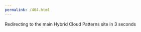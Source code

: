 ```yaml
---
permalink: /404.html
---
```


Redirecting to the main Hybrid Cloud Patterns site in 3 seconds
<script>
        var timer = setTimeout(function() {
            window.location.replace('http://hybrid-cloud-patterns.io'+window.location.pathname);
        }, 3000);
</script>
